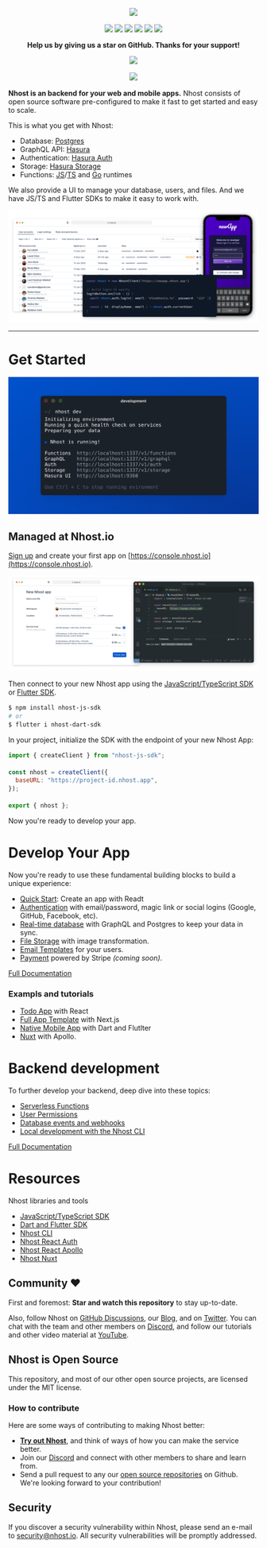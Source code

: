 <div align="center">

<p align="center">
  <img width="300" src="https://raw.githubusercontent.com/nhost/nhost/master/assets/logo.png"/>
</p>

  <p>
    <!-- <div style="padding: 5px"><img src="https://img.shields.io/github/stars/nhost/nhost?colorB=7289da" /></div> -->
    <img src="https://img.shields.io/discord/552499021260914688?label=Discord&logo=Discord&colorB=7289da" />
    <img src="https://img.shields.io/github/license/Naereen/StrapDown.js.svg" />
    <img src="https://img.shields.io/docker/pulls/nhost/hasura-backend-plus" />
    <img src="https://img.shields.io/twitter/follow/nhostio?style=social" />
    <img src="https://badgen.net/badge/Open%20Source%3F/Yes%21/blue?icon=github" />
    <img src="https://img.shields.io/github/contributors/nhost/nhost" />
  </p>
</div>

<p align="center">
<strong>
Help us by giving us a star on GitHub. Thanks for your support!
</strong>
</p>

<p align="center">
  <img width="500" src="https://reporoster.com/stars/nhost/nhost" />
</p>
<p align="center">
  <img width="500" src="https://raw.githubusercontent.com/nhost/nhost/master/assets/follow-us-banner.png"/>
</p>

**Nhost is an backend for your web and mobile apps.** Nhost consists of open
source software pre-configured to make it fast to get started and easy to scale.

This is what you get with Nhost:

- Database: [Postgres]()
- GraphQL API: [Hasura]()
- Authentication: [Hasura Auth]()
- Storage: [Hasura Storage]()
- Functions: [JS](https://developer.mozilla.org/en-US/docs/Web/JavaScript)/[TS](https://www.typescriptlang.org/) and [Go](https://golang.org/) runtimes

We also provide a UI to manage your database, users, and files. And we have
JS/TS and Flutter SDKs to make it easy to work with.

![Nhost](assets/hero-image.png)

<hr />

# Get Started

![Nhost CLI](assets/cli-started.png)

## Managed at Nhost.io

[Sign up](https://console.nhost.io) and create your first app on [https://console.nhost.io](https://console.nhost.io).

![Nhost](assets/get-started.png)

Then connect to your new Nhost app using the [JavaScript/TypeScript SDK](https://docs.nhost.io/libraries/nhost-js-sdk) or [Flutter SDK](https://github.com/nhost/nhost-dart).

```bash
$ npm install nhost-js-sdk
# or
$ flutter i nhost-dart-sdk
```

In your project, initialize the SDK with the endpoint of your new Nhost App:

```js
import { createClient } from "nhost-js-sdk";

const nhost = createClient({
  baseURL: "https://project-id.nhost.app",
});

export { nhost };
```

Now you're ready to develop your app.

# Develop Your App

Now you're ready to use these fundamental building blocks to build a unique experience:

- [Quick Start](https://docs.nhost.io/quick-start): Create an app with Readt
- [Authentication](https://docs.nhost.io/auth) with email/password, magic link or social logins (Google, GitHub, Facebook, etc).
- [Real-time database](https://docs.nhost.io/hasura) with GraphQL and Postgres to keep your data in sync.
- [File Storage](https://docs.nhost.io/storage) with image transformation.
- [Email Templates](https://docs.nhost.io/auth/email-templates) for your users.
- [Payment]() powered by Stripe _(coming soon)_.

[Full Documentation](https://docs.nhost.io)

### Exampls and tutorials

- [Todo App](https://github.com/nhost/nhost/tree/main/examples/create-react-app-apollo) with React
- [Full App Template](https://github.com/nhost/nhost/tree/main/examples/nextjs-apollo) with Next.js
- [Native Mobile App](https://github.com/nhost/nhost-dart/tree/main/packages/nhost_flutter_graphql/example) with Dart and Flutlter
- [Nuxt](https://github.com/nhost/nhost/tree/main/examples/nuxt-apollo) with Apollo.

# Backend development

To further develop your backend, deep dive into these topics:

- [Serverless Functions](https://docs.nhost.io/custom-api)
- [User Permissions](https://docs.nhost.io/hasura/permissions)
- [Database events and webhooks](https://docs.nhost.io/hasura/event-triggers)
- [Local development with the Nhost CLI](https://docs.nhost.io/cli)

[Full Documentation](https://docs.nhost.io)

# Resources

Nhost libraries and tools

- [JavaScript/TypeScript SDK](https://docs.nhost.io/libraries/nhost-js-sdk)
- [Dart and Flutter SDK](https://github.com/nhost/nhost-dart)
- [Nhost CLI](https://docs.nhost.io/cli)
- [Nhost React Auth](https://docs.nhost.io/libraries/react-auth)
- [Nhost React Apollo](https://docs.nhost.io/libraries/react-apollo)
- [Nhost Nuxt](https://docs.nhost.io/libraries/nhost-nuxt)

## Community ❤️

First and foremost: **Star and watch this repository** to stay up-to-date.

Also, follow Nhost on [GitHub Discussions](https://github.com/nhost/nhost/discussions), our [Blog](https://nhost.io/blog), and on [Twitter](https://twitter.com/nhostio). You can chat with the team and other members on [Discord](https://discord.com/invite/9V7Qb2U), and follow our tutorials and other video material at [YouTube](https://www.youtube.com/channel/UCJ7irtvV9Y0EQMxpabb6ntg?view_as=subscriber).

## Nhost is Open Source

This repository, and most of our other open source projects, are licensed under the MIT license.

### How to contribute

Here are some ways of contributing to making Nhost better:

- **[Try out Nhost]()**, and think of ways of how you can make the service better.
- Join our [Discord]() and connect with other members to share and learn from.
- Send a pull request to any our [open source repositories](https://github.com/nhost) on Github. We're looking forward to your contribution!

## Security

If you discover a security vulnerability within Nhost, please send an e-mail to [security@nhost.io](mailto:security@nhost.io). All security vulnerabilities will be promptly addressed.

